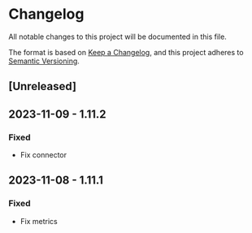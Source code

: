 # Changelog

All notable changes to this project will be documented in this file.

The format is based on [Keep a Changelog](https://keepachangelog.com/en/1.0.0/),
and this project adheres to [Semantic Versioning](https://semver.org/spec/v2.0.0.html).

## [Unreleased]

## 2023-11-09 - 1.11.2

### Fixed

- Fix connector

## 2023-11-08 - 1.11.1

### Fixed

- Fix metrics
